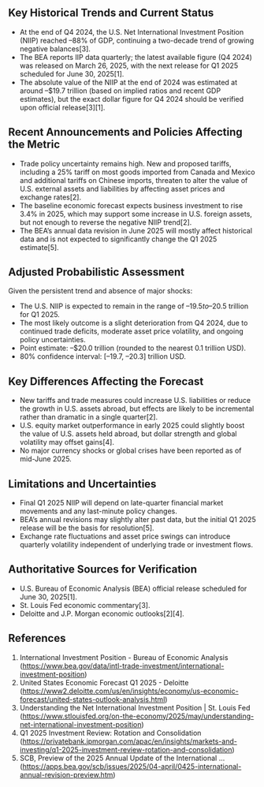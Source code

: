 ## Key Historical Trends and Current Status

- At the end of Q4 2024, the U.S. Net International Investment Position (NIIP) reached –88% of GDP, continuing a two-decade trend of growing negative balances[3].
- The BEA reports IIP data quarterly; the latest available figure (Q4 2024) was released on March 26, 2025, with the next release for Q1 2025 scheduled for June 30, 2025[1].
- The absolute value of the NIIP at the end of 2024 was estimated at around –$19.7 trillion (based on implied ratios and recent GDP estimates), but the exact dollar figure for Q4 2024 should be verified upon official release[3][1].

## Recent Announcements and Policies Affecting the Metric

- Trade policy uncertainty remains high. New and proposed tariffs, including a 25% tariff on most goods imported from Canada and Mexico and additional tariffs on Chinese imports, threaten to alter the value of U.S. external assets and liabilities by affecting asset prices and exchange rates[2].
- The baseline economic forecast expects business investment to rise 3.4% in 2025, which may support some increase in U.S. foreign assets, but not enough to reverse the negative NIIP trend[2].
- The BEA’s annual data revision in June 2025 will mostly affect historical data and is not expected to significantly change the Q1 2025 estimate[5].

## Adjusted Probabilistic Assessment

Given the persistent trend and absence of major shocks:

- The U.S. NIIP is expected to remain in the range of –$19.5 to –$20.5 trillion for Q1 2025.
- The most likely outcome is a slight deterioration from Q4 2024, due to continued trade deficits, moderate asset price volatility, and ongoing policy uncertainties.
- Point estimate: –$20.0 trillion (rounded to the nearest 0.1 trillion USD).
- 80% confidence interval: [–19.7, –20.3] trillion USD.

## Key Differences Affecting the Forecast

- New tariffs and trade measures could increase U.S. liabilities or reduce the growth in U.S. assets abroad, but effects are likely to be incremental rather than dramatic in a single quarter[2].
- U.S. equity market outperformance in early 2025 could slightly boost the value of U.S. assets held abroad, but dollar strength and global volatility may offset gains[4].
- No major currency shocks or global crises have been reported as of mid-June 2025.

## Limitations and Uncertainties

- Final Q1 2025 NIIP will depend on late-quarter financial market movements and any last-minute policy changes.
- BEA’s annual revisions may slightly alter past data, but the initial Q1 2025 release will be the basis for resolution[5].
- Exchange rate fluctuations and asset price swings can introduce quarterly volatility independent of underlying trade or investment flows.

## Authoritative Sources for Verification

- U.S. Bureau of Economic Analysis (BEA) official release scheduled for June 30, 2025[1].
- St. Louis Fed economic commentary[3].
- Deloitte and J.P. Morgan economic outlooks[2][4].

## References

1. International Investment Position - Bureau of Economic Analysis (https://www.bea.gov/data/intl-trade-investment/international-investment-position)
2. United States Economic Forecast Q1 2025 - Deloitte (https://www2.deloitte.com/us/en/insights/economy/us-economic-forecast/united-states-outlook-analysis.html)
3. Understanding the Net International Investment Position | St. Louis Fed (https://www.stlouisfed.org/on-the-economy/2025/may/understanding-net-international-investment-position)
4. Q1 2025 Investment Review: Rotation and Consolidation (https://privatebank.jpmorgan.com/apac/en/insights/markets-and-investing/q1-2025-investment-review-rotation-and-consolidation)
5. SCB, Preview of the 2025 Annual Update of the International ... (https://apps.bea.gov/scb/issues/2025/04-april/0425-international-annual-revision-preview.htm)